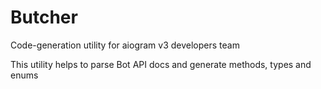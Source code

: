 # Butcher

Code-generation utility for aiogram v3 developers team

This utility helps to parse Bot API docs and generate methods, types and enums
